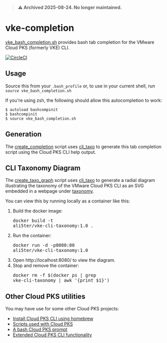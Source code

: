 > **⚠️ Archived 2025-08-24. No longer maintained.**

# vke-completion
[vke_bash_completion.sh](vke_bash_completion.sh) provides bash tab completion
for the VMware Cloud PKS (formerly VKE) CLI.

[![CircleCI](https://circleci.com/gh/ali5ter/vke-completion.svg?style=svg)](https://circleci.com/gh/ali5ter/vke-completion)

## Usage
Source this from your `.bash_profile` or, to use in your current shell, run 
`source vke_bash_completion.sh`

If you're using zsh, the following should allow this autocompletion to work:

    $ autoload bashcompinit
    $ bashcompinit
    $ source vke_bash_completion.sh

## Generation
The [create_completion](create_completion) script uses [cli_taxo](https://github.com/ali5ter/cli_taxo)
to generate this tab completion script using the Cloud PKS CLI help output.

## CLI Taxonomy Diagram
The [create_taxo_graph](create_taxo_graph) script uses [cli_taxo](https://github.com/ali5ter/cli_taxo)
to generate a radial diagram illustrating the taxonomy of the VMware
Cloud PKS CLI as an SVG embedded in a webpage under [taxonomy](taxonomy).

You can view this by running locally as a container like this:
1. Build the docker image: <pre>docker build -t ali5ter/vke-cli-taxonomy:1.0 .</pre>
2. Run the container: <pre>docker run -d -p8080:80 ali5ter/vke-cli-taxonomy:1.0</pre>
3. Open http://localhost:8080/ to view the diagram.
4. Stop and remove the container: <pre>docker rm -f $(docker ps | grep vke-cli-taxonomy | awk '{print $1}')</pre>

## Other Cloud PKS utilities
You may have use for some other Cloud PKS projects:
* [Install Cloud PKS CLI using homebrew](https://github.com/ali5ter/homebrew-vke-cli)
* [Scripts used with Cloud PKS](https://github.com/ali5ter/vmware_scripts/tree/master/vke)
* [A bash Cloud PKS prompt](https://github.com/ali5ter/vke-prompt)
* [Extended Cloud PKS CLI functionality](https://github.com/ali5ter/vke-cli-extended)
